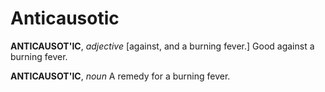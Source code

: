 # Anticausotic

**ANTICAUSOT'IC**, _adjective_ \[against, and a burning fever.\] Good against a burning fever.

**ANTICAUSOT'IC**, _noun_ A remedy for a burning fever.
